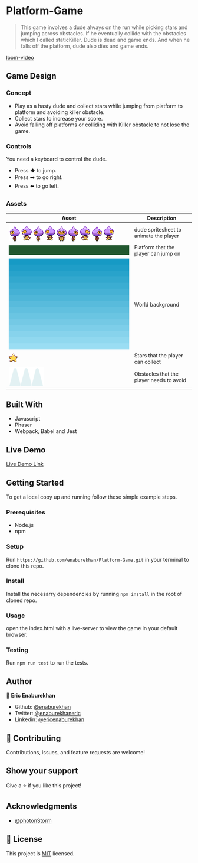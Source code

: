 # Platform-Game

> This game involves a dude always on the run while picking stars and jumping across obstacles. If he eventually collide with the obstacles which I called staticKiller. Dude is dead and game ends. And when he falls off the platform, dude also dies and game ends.

[loom-video](https://www.loom.com/share/4a2bd0a2e6b24dc3be14231418725d1c)

## Game Design

### Concept

- Play as a hasty dude and collect stars while jumping from platform to platform and avoiding killer obstacle.
- Collect stars to increase your score.
- Avoid falling off platforms or colliding with Killer obstacle to not lose the game.

### Controls

You need a keyboard to control the dude.

- Press ⬆️ to jump.
- Press ➡️ to go right.
- Press ⬅️ to go left.

### Assets

|Asset                                      |Description                            |
|-------------------------------------------|---------------------------------------|
|![dude](./dist/assets/dude.png)          |dude spritesheet to animate the player|
|![platform](./dist/assets/platform.png) |Platform that the player can jump on   |
|![sky](./dist/assets/sky.png)|World background                       |
|![star](./dist/assets/star.png)       |Stars that the player can collect |
|![staticKiller](./dist/assets/static_killer.png)        |Obstacles that the player needs to avoid  |

## Built With

- Javascript
- Phaser
- Webpack, Babel and Jest

## Live Demo

[Live Demo Link]()

## Getting Started

To get a local copy up and running follow these simple example steps.

### Prerequisites

- Node.js
- npm

### Setup

Run `https://github.com/enaburekhan/Platform-Game.git` in your terminal to clone this repo.

### Install

Install the necesarry dependencies by running `npm install` in the root of cloned repo.

### Usage

open the index.html with a live-server to view the game in your default browser.

### Testing

Run `npm run test` to run the tests.

## Author

👤 **Eric Enaburekhan**

- Github: [@enaburekhan](https://github.com/enaburekhan)
- Twitter: [@enaburekhaneric](https://twitter.com/enaburekhaneric)
- Linkedin: [@ericenaburekhan](https://www.linkedin.com/in/eric-enaburekhan-801a28100/)

## 🤝 Contributing

Contributions, issues, and feature requests are welcome!

## Show your support

Give a ⭐️ if you like this project!

## Acknowledgments

- [@photonStorm](http://phaser.io/tutorials/making-your-first-phaser-3-game/part1)

## 📝 License

This project is [MIT](./LICENSE) licensed.
